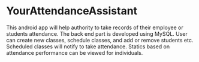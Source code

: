 # YourAttendanceAssistant
  This android app will help authority to take records of their employee or students attendance. The back end part is developed using MySQL. User can create new classes, schedule classes, and add or remove students etc. Scheduled classes will notify to take attendance. Statics based on attendance performance can be viewed for individuals.
